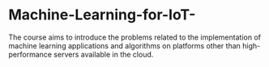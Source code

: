 # Machine-Learning-for-IoT-
The course aims to introduce the problems related to the implementation of machine learning applications and algorithms on platforms other than high-performance servers available in the cloud.
